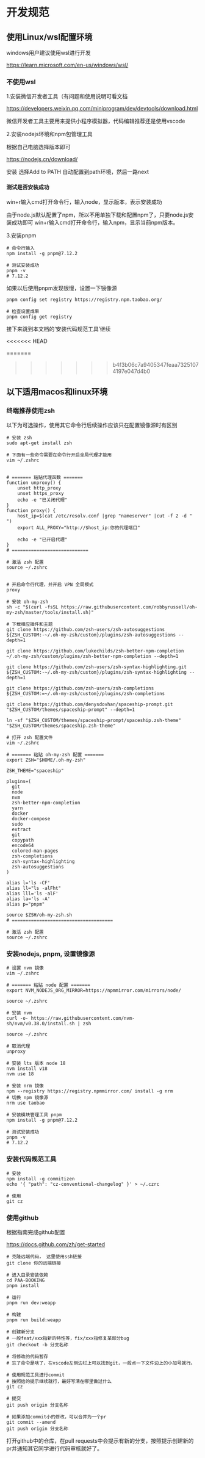 # 开发规范
## 使用Linux/wsl配置环境

windows用户建议使用wsl进行开发

https://learn.microsoft.com/en-us/windows/wsl/


### 不使用wsl

1.安装微信开发者工具（有问题和使用说明可看文档


https://developers.weixin.qq.com/miniprogram/dev/devtools/download.html


微信开发者工具主要用来提供小程序模拟器，代码编辑推荐还是使用vscode


2.安装nodejs环境和npm包管理工具

根据自己电脑选择版本即可

https://nodejs.cn/download/

安装 选择Add to PATH 自动配置到path环境，然后一路next

#### 测试是否安装成功
win+r输入cmd打开命令行，输入node，显示版本，表示安装成功

由于node.js默认配置了npm，所以不用单独下载和配置npm了，只要node.js安装成功即可
win+r输入cmd打开命令行，输入npm，显示当前npm版本。


3.安装pnpm

```
# 命令行输入
npm install -g pnpm@7.12.2

# 测试安装成功
pnpm -v
# 7.12.2
```

如果以后使用pnpm发现很慢，设置一下镜像源

```
pnpm config set registry https://registry.npm.taobao.org/

# 检查设置成果
pnpm config get registry

```

接下来跳到本文档的‘安装代码规范工具’继续


<<<<<<< HEAD

=======
>>>>>>> b4f3b06c7a9405347feaa73251074197e047d4b0
## 以下适用macos和linux环境


### 终端推荐使用zsh

以下为可选操作，使用其它命令行后续操作应该只在配置镜像源时有区别

```
# 安装 zsh
sudo apt-get install zsh

# 下面有一些命令需要在命令行开启全局代理才能用
vim ~/.zshrc


# ======= 粘贴代理函数 =======
function unproxy() {
    unset http_proxy
    unset https_proxy
    echo -e "已关闭代理"
}
function proxy() {
    host_ip=$(cat /etc/resolv.conf |grep "nameserver" |cut -f 2 -d " ") 
    export ALL_PROXY="http://$host_ip:你的代理端口"

    echo -e "已开启代理"
}
# ============================

# 激活 zsh 配置
source ~/.zshrc


# 开启命令行代理，并开启 VPN 全局模式
proxy

# 安装 oh-my-zsh
sh -c "$(curl -fsSL https://raw.githubusercontent.com/robbyrussell/oh-my-zsh/master/tools/install.sh)"

# 下载相应插件和主题
git clone https://github.com/zsh-users/zsh-autosuggestions ${ZSH_CUSTOM:-~/.oh-my-zsh/custom}/plugins/zsh-autosuggestions --depth=1

git clone https://github.com/lukechilds/zsh-better-npm-completion ~/.oh-my-zsh/custom/plugins/zsh-better-npm-completion --depth=1

git clone https://github.com/zsh-users/zsh-syntax-highlighting.git ${ZSH_CUSTOM:-~/.oh-my-zsh/custom}/plugins/zsh-syntax-highlighting --depth=1

git clone https://github.com/zsh-users/zsh-completions ${ZSH_CUSTOM:=~/.oh-my-zsh/custom}/plugins/zsh-completions

git clone https://github.com/denysdovhan/spaceship-prompt.git "$ZSH_CUSTOM/themes/spaceship-prompt" --depth=1

ln -sf "$ZSH_CUSTOM/themes/spaceship-prompt/spaceship.zsh-theme" "$ZSH_CUSTOM/themes/spaceship.zsh-theme"

# 打开 zsh 配置文件
vim ~/.zshrc

# ======= 粘贴 oh-my-zsh 配置 =======
export ZSH="$HOME/.oh-my-zsh"

ZSH_THEME="spaceship"

plugins=(
  git
  node
  nvm
  zsh-better-npm-completion
  yarn
  docker
  docker-compose
  sudo
  extract
  git
  copypath
  encode64
  colored-man-pages
  zsh-completions
  zsh-syntax-highlighting
  zsh-autosuggestions
)

alias l='ls -CF'
alias ll="ls -alFht"
alias lll='ls -alF'
alias la='ls -A'
alias p="pnpm"

source $ZSH/oh-my-zsh.sh
# =====================================

# 激活 zsh 配置
source ~/.zshrc
```

### 安装nodejs, pnpm, 设置镜像源

```
# 设置 nvm 镜像
vim ~/.zshrc

# ======= 粘贴 node 配置 =======
export NVM_NODEJS_ORG_MIRROR=https://npmmirror.com/mirrors/node/

source ~/.zshrc

# 安装 nvm
curl -o- https://raw.githubusercontent.com/nvm-sh/nvm/v0.38.0/install.sh | zsh

source ~/.zshrc

# 取消代理
unproxy

# 安装 lts 版本 node 18
nvm install v18
nvm use 18

# 安装 nrm 镜像
npm --registry https://registry.npmmirror.com/ install -g nrm
# 切换 npm 镜像源
nrm use taobao

# 安装模块管理工具 pnpm
npm install -g pnpm@7.12.2

# 测试安装成功
pnpm -v
# 7.12.2
```

### 安装代码规范工具

```
# 安装
npm install -g commitizen
echo '{ "path": "cz-conventional-changelog" }' > ~/.czrc

# 使用
git cz
```

### 使用github

根据指南完成github配置

https://docs.github.com/zh/get-started

```
# 克隆远端代码， 这里使用ssh链接
git clone 你的远端链接

# 进入目录安装依赖
cd PAA-BOOKING
pnpm install

# 运行
pnpm run dev:weapp

# 构建
pnpm run build:weapp

# 创建新分支
# 一般feat/xxx指新的特性等，fix/xxx指修复某部分bug
git checkout -b 分支名称

# 将修改的代码暂存
# 忘了命令是啥了，在vscode左侧边栏上可以找到git，一般点一下文件边上的小加号就行。

# 使用规范工具进行commit
# 按照给的提示继续就行，最好写清在哪里做过什么
git cz

# 提交
git push origin 分支名称

# 如果添加commit小的修改，可以合并为一个pr
git commit --amend
git push origin 分支名称
```

打开github中的仓库，在pull requests中会提示有新的分支，按照提示创建新的pr并通知其它同学进行代码审核就好了。
